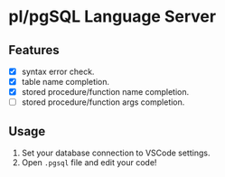 # pl/pgSQL Language Server

## Features

- [x] syntax error check.
- [x] table name completion.
- [x] stored procedure/function name completion.
- [ ] stored procedure/function args completion.

## Usage

1. Set your database connection to VSCode settings.
1. Open `.pgsql` file and edit your code!

